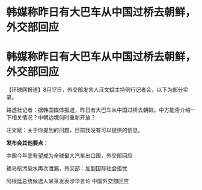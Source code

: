 # 韩媒称昨日有大巴车从中国过桥去朝鲜，外交部回应

# 韩媒称昨日有大巴车从中国过桥去朝鲜，外交部回应

【环球网报道】8月17日，外交部发言人汪文斌主持例行记者会，以下为部分实录。

路透社记者：据韩国媒体报道，昨日有大巴车从中国过桥去朝鲜。中方能否介绍一下相关情况？中朝边境何时重新开放？

汪文斌：关于你提到的问题，目前我没有可以提供的信息。

**发布会其他要点：**

中国今年底有望成为全球最大汽车出口国，外交部回应

福岛核污染水再次泄漏，外交部：加剧国际社会担忧

阿根廷总统候选人米莱发表涉华言论 中国外交部回应

